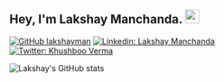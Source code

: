 ## Hey, I'm Lakshay Manchanda. <img src="https://media.giphy.com/media/hvRJCLFzcasrR4ia7z/giphy.gif" width="25px">
[![GitHub lakshayman](https://img.shields.io/github/followers/lakshayman?label=follow&style=social)](https://github.com/lakshayman)
[![Linkedin: Lakshay Manchanda](https://img.shields.io/badge/-Lakshay%20Manchanda-blue?style=flat-square&logo=Linkedin&logoColor=white&link=https://www.linkedin.com/in/lakshayman/)](https://www.linkedin.com/in/lakshayman/)
[![Twitter: Khushboo Verma](https://img.shields.io/twitter/follow/lakshayman2000?style=social)](https://twitter.com/lakshayman2000)
<!-- - 👋 Hi, I’m Lakshay Manchanda(@lakshayman)
- 👀 I’m interested in learning different frameworks of JavaScript
- 🌱 I’m currently learning ReactJS, MERN stack, NextJS, EmberJs, Typescript, etc.
- 💞️ I’m looking to collaborate on WebDev Projects
- 📫 You can reach me through E-Mail its lakshaymanchanda73@gmail.com -->

![Lakshay's GitHub stats](https://github-readme-stats.vercel.app/api?username=lakshayman&&hide=stars&show_icons=true&theme=calm)

<!---
lakshayman/lakshayman is a ✨ special ✨ repository because its `README.md` (this file) appears on your GitHub profile.
You can click the Preview link to take a look at your changes.
--->
